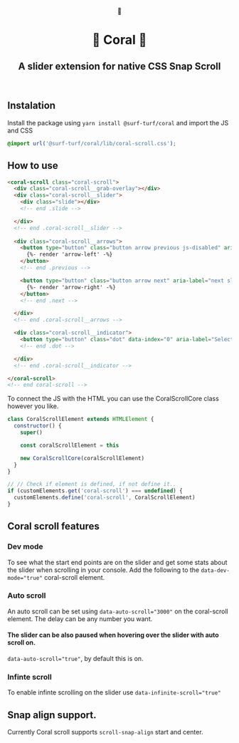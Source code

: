 <div align="center">
🪸
</div>

<h1 align="center">🪸 Coral 🪸<br></h1>
<h2 align="center">A slider extension for native CSS Snap Scroll</h2>
<br>

## Instalation
Install the package using `yarn install @surf-turf/coral` and import the JS and CSS

``` scss 
@import url('@surf-turf/coral/lib/coral-scroll.css');
```

## How to use
``` html
<coral-scroll class="coral-scroll">
  <div class="coral-scroll__grab-overlay"></div>
  <div class="coral-scroll__slider">
    <div class="slide"></div>
    <!-- end .slide -->

  </div>
  <!-- end .coral-scroll__slider -->
  
  <div class="coral-scroll__arrows">
    <button type="button" class="button arrow previous js-disabled" aria-label="previous slide button" name="previous slide button">
      {%- render 'arrow-left' -%}
    </button>
    <!-- end .previous -->

    <button type="button" class="button arrow next" aria-label="next slide button" name="next slide button">
      {%- render 'arrow-right' -%}
    </button>
    <!-- end .next -->

  </div>
  <!-- end .coral-scroll__arrows -->

  <div class="coral-scroll__indicator">
    <button type="button" class="dot" data-index="0" aria-label="Select slide 0" name="Select slide 0"></button>
    <!-- end .dot -->

  </div>
  <!-- end .coral-scroll__indicator -->

</coral-scroll>
<!-- end coral-scroll -->
```

To connect the JS with the HTML you can use the CoralScrollCore class however you like.

``` js
class CoralScrollElement extends HTMLElement {
  constructor() {
    super()

    const coralScrollElement = this

    new CoralScrollCore(coralScrollElement)
  }
}

// // Check if element is defined, if not define it..
if (customElements.get('coral-scroll') === undefined) {
  customElements.define('coral-scroll', CoralScrollElement)
}
```

## Coral scroll features

### Dev mode
To see what the start end points are on the slider and get some stats about the slider when scrolling in your console. Add the following to the 
 `data-dev-mode="true"` coral-scroll element.

### Auto scroll
An auto scroll can be set using  `data-auto-scroll="3000"` on the coral-scroll element. The delay can be any number you want.

#### The slider can be also paused when hovering over the slider with auto scroll on.
`data-auto-scroll="true"`, by default this is on.
### Infinte scroll
To enable infinte scrolling on the slider use `data-infinite-scroll="true"`


## Snap align support.
Currently Coral scroll supports `scroll-snap-align` start and center.

